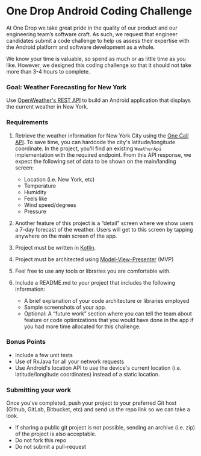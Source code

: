 # One Drop Android Coding Challenge

At One Drop we take great pride in the quality of our product and our engineering team’s software craft. As such, we request that engineer candidates submit a code challenge to help us assess their expertise with the Android platform and software development as a whole.

We know your time is valuable, so spend as much or as little time as you like. However, we designed this coding challenge so that it should not take more than 3-4 hours to complete.

### Goal: Weather Forecasting for New York

Use [OpenWeather's REST API](https://openweathermap.org/api) to build an Android application that displays the current weather in New York.


### Requirements

1. Retrieve the weather information for New York City using the [One Call API](https://openweathermap.org/api/one-call-api). To save time, you can hardcode the city's latitude/longitude coordinate. In the project, you'll find an existing `WeatherApi` implementation with the required endpoint. From this API response, we expect the following set of data to be shown on the main/landing screen:

    * Location (i.e. New York, etc)
    * Temperature
    * Humidity
    * Feels like
    * Wind speed/degrees
    * Pressure
2. Another feature of this project is a “detail” screen where we show users a 7-day forecast of the weather. Users will get to this screen by tapping anywhere on the main screen of the app.
3. Project must be written in [Kotlin](https://kotlinlang.org/).
4. Project must be architected using [Model-View-Presenter](https://en.wikipedia.org/wiki/Model%E2%80%93view%E2%80%93presenter) (MVP)
5. Feel free to use any tools or libraries you are comfortable with.
6. Include a README.md to your project that includes the following information:

    * A brief explanation of your code architecture or libraries employed
    * Sample screenshots of your app.
    * Optional: A “future work” section where you can tell the team about feature or code optimizations that you would have done in the app if you had more time allocated for this challenge.

### Bonus Points
* Include a few unit tests
* Use of RxJava for all your network requests
* Use Android's location API to use the device's current location (i.e. latitude/longitude coordinates) instead of a static location.

### Submitting your work
Once you've completed, push your project to your preferred Git host (Github, GitLab, Bitbucket, etc) and send us the repo link so we can take a look.

* If sharing a public git project is not possible, sending an archive (i.e. zip) of the project is also acceptable.
* Do not fork this repo
* Do not submit a pull-request
